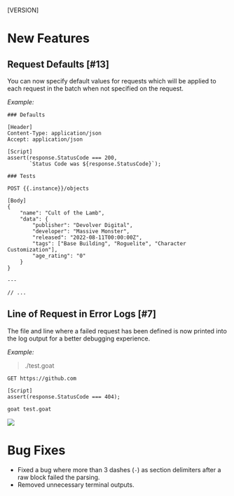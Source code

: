[VERSION]

# New Features

## Request Defaults [#13]

You can now specify default values for requests which will be applied to each request in the batch when not specified on the request.

*Example:*
```
### Defaults

[Header]
Content-Type: application/json
Accept: application/json

[Script]
assert(response.StatusCode === 200, 
       `Status Code was ${response.StatusCode}`);

### Tests

POST {{.instance}}/objects

[Body]
{
    "name": "Cult of the Lamb",
    "data": {
        "publisher": "Devolver Digital",
        "developer": "Massive Monster",
        "released": "2022-08-11T00:00:00Z",
        "tags": ["Base Building", "Roguelite", "Character Customization"],
        "age_rating": "0"
    }
}

---

// ...
```

## Line of Request in Error Logs [#7]

The file and line where a failed request has been defined is now printed into the log output for a better debugging experience.

*Example:*

> ./test.goat
```
GET https://github.com

[Script]
assert(response.StatusCode === 404);
```

```bash
goat test.goat
```

![](https://github.com/studio-b12/goat/assets/16734205/9abb45e3-c3ad-4702-82df-e84af35c698f)

# Bug Fixes

- Fixed a bug where more than 3 dashes (`-`) as section delimiters after a raw block failed the parsing.
- Removed unnecessary terminal outputs.